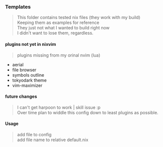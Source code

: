 ### Templates

> This folder contains tested nix files (they work with my build)  
> Keeping them as examples for reference  
> They just not what I wanted to build right now  
> I didn't want to lose them, regardless.

#### plugins not yet in nixvim

> plugins missing from my orinal nvim (lua)

- aerial
- file browser
- symbols outline
- tokyodark theme
- vim-maximizer

#### future changes

> I can't get harpoon to work | skill issue :p  
> Over time plan to widdle this config down to least plugins as possible.

#### Usage

> add file to config  
> add file name to relative default.nix
